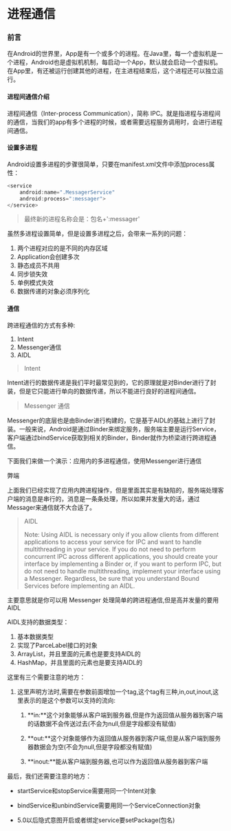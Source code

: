 # 进程通信

### 前言

在Android的世界里，App是有一个或多个的进程。在Java里，每一个虚拟机是一个进程，Android也是虚拟机机制，每启动一个App，默认就会启动一个虚拟机。在App里，有还被运行创建其他的进程，在主进程结束后，这个进程还可以独立运行。

#### 进程间通信介绍

进程间通信（Inter-process Communication），简称 IPC。就是指进程与进程间的通信，当我们的app有多个进程的时候，或者需要远程服务调用时，会进行进程间通信。

#### 设置多进程

Android设置多进程的步骤很简单，只要在manifest.xml文件中添加process属性：

```java
<service
    android:name=".MessagerService"
    android:process=":messager">
</service>
```

> 最终新的进程名称会是：包名+':messager'

虽然多进程设置简单，但是设置多进程之后，会带来一系列的问题：

1. 两个进程对应的是不同的内存区域
2. Application会创建多次
3. 静态成员不共用
4. 同步锁失效
5. 单例模式失效
6. 数据传递的对象必须序列化

#### 通信

跨进程通信的方式有多种:

1. Intent
2. Messenger通信
3. AIDL

> Intent

Intent进行的数据传递是我们平时最常见到的，它的原理就是对Binder进行了封装，但是它只能进行单向的数据传递，所以不能进行良好的进程间通信。

> Messenger 通信

Messenger的底层也是由Binder进行构建的，它是基于AIDL的基础上进行了封装。一般来说，Android是通过Binder来绑定服务，服务端主要是运行Service，客户端通过bindService获取到相关的Binder，Binder就作为桥梁进行跨进程通信。

下面我们来做一个演示：应用内的多进程通信，使用Messenger进行通信

弊端

上面我们已经实现了应用内跨进程操作，但是里面其实是有缺陷的，服务端处理客户端的消息是串行的，消息是一条条处理，所以如果并发量大的话，通过Messager来通信就不大合适了。

> AIDL
>
> Note: Using AIDL is necessary only if you allow clients from different applications to access your service for IPC and want to handle multithreading in your service. If you do not need to perform concurrent IPC across different applications, you should create your interface by implementing a Binder or, if you want to perform IPC, but do not need to handle multithreading, implement your interface using a Messenger. Regardless, be sure that you understand Bound Services before implementing an AIDL.

主要意思就是你可以用 Messenger 处理简单的跨进程通信,但是高并发量的要用AIDL

AIDL支持的数据类型：

1. 基本数据类型
2. 实现了ParceLabel接口的对象
3. ArrayList，并且里面的元素也是要支持AIDL的
4. HashMap，并且里面的元素也是要支持AIDL的

这里有三个需要注意的地方：

1. 这里声明方法时,需要在参数前面增加一个tag,这个tag有三种,in,out,inout,这里表示的是这个参数可以支持的流向:

   1. **in:**这个对象能够从客户端到服务器,但是作为返回值从服务器到客户端的话数据不会传送过去\(不会为null,但是字段都没有赋值\)

   2. **out:**这个对象能够作为返回值从服务器到客户端,但是从客户端到服务器数据会为空\(不会为null,但是字段都没有赋值\)

   3. **inout:**能从客户端到服务器,也可以作为返回值从服务器到客户端

最后，我们还需要注意的地方：

* startService和stopService需要用同一个Intent对象

* bindService和unbindService需要用同一个ServiceConnection对象

* 5.0以后隐式意图开启或者绑定service要setPackage\(包名\)



